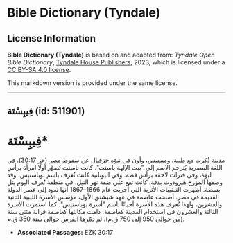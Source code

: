 # Bible Dictionary (Tyndale)

## License Information

**Bible Dictionary (Tyndale)** is based on and adapted from: _Tyndale Open Bible Dictionary_, [Tyndale House Publishers](https://tyndaleopenresources.com/), 2023, which is licensed under a [CC BY-SA 4.0 license](https://creativecommons.org/licenses/by-sa/4.0/legalcode.en).

This markdown version is provided under the same license.



--------------------------------

## فِيبِسْتَة (id: 511901)

فِيبِسْتَة\*
============

مدينة ذُكرت مع طيبة، وممفيس، وأون في نبوّة حزقيال عن سقوط مصر ([حز 30:17](https://ref.ly/Ezek30:17)). في اللغة المصرية يُترجم الاسم إلى "بيت الإلهة باستت". كانت باستت تُصوَّر أولًا امرأة برأس لبؤة، وفي فترات لاحقة برأس قطة. وفي اليونانية كانت تُعرف باسم بوباستيس، وقد وصفها المؤرخ هيرودوت بدقة. كانت تقع على ضفة نهر النيل، في منطقة تُعرف اليوم بتل بسطة. أظهرت التنقيبات الأثرية التي أُجريت عام 1866–1867 أنها تعود إلى عصر الدولة القديمة في مصر. أصبحت عاصمة في عهد شيشنق الأول، مؤسس الأسرة الليبية الثانية والعشرين، ولهذا تُعرف هذه الأسرة أحيانًا باسم "أسرة بوباستيس". كما استمرت الأسرة الثالثة والعشرون في استخدام المدينة كعاصمة. دامت مكانتها كعاصمة قرابة مئتي سنة (من حوالي 950 إلى 750 ق.م)، ثم دمّرها الفرس حوالي سنة 350 ق.م.

* **Associated Passages:** EZK 30:17

